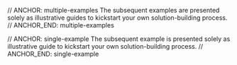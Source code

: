 // ANCHOR: multiple-examples
The subsequent examples are presented solely as illustrative guides to kickstart your own solution-building process.
// ANCHOR_END: multiple-examples

// ANCHOR: single-example
The subsequent example is presented solely as illustrative guide to kickstart your own solution-building process.
// ANCHOR_END: single-example
